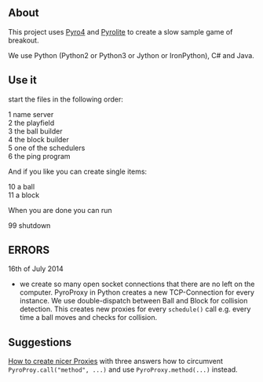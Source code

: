 About
-----

This project uses [Pyro4](https://github.com/irmen/Pyro4) and [Pyrolite](https://github.com/irmen/Pyrolite) to create a slow sample game of breakout.

We use Python (Python2 or Python3 or Jython or IronPython), C# and Java.

Use it
------

start the files in the following order:

1 name server  
2 the playfield  
3 the ball builder  
4 the block builder  
5 one of the schedulers  
6 the ping program  

And if you like you can create single items:

10 a ball  
11 a block  

When you are done you can run

99 shutdown  

ERRORS
------

16th of July 2014

-	we create so many open socket connections that there are no left on the computer. PyroProxy in Python creates a new TCP-Connection for every instance. We use double-dispatch between Ball and Block for collision detection. This creates new proxies for every `schedule()` call e.g. every time a ball moves and checks for collision. 

Suggestions
-----------

[How to create nicer Proxies](http://stackoverflow.com/questions/24365101/generate-method-if-not-existent) with three answers how to circumvent `PyroProy.call("method", ...)` and use `PyroProxy.method(...)` instead.

